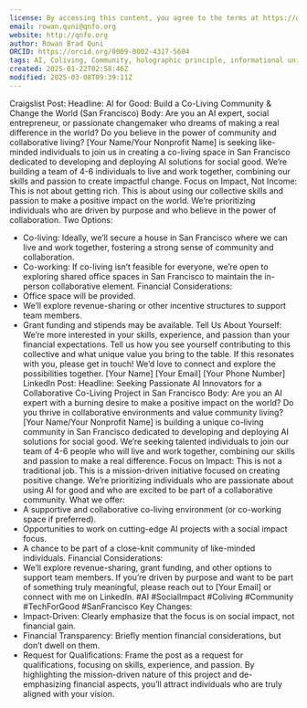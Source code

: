 ```yaml
---
license: By accessing this content, you agree to the terms at https://qnfo.org/LICENSE
email: rowan.quni@qnfo.org
website: http://qnfo.org
author: Rowan Brad Quni
ORCID: https://orcid.org/0009-0002-4317-5604
tags: AI, Coliving, Community, holographic principle, informational universe, IUH, QNFO, quantum, SanFrancisco, SocialImpact, TechForGood
created: 2025-01-22T02:58:46Z
modified: 2025-03-08T09:39:11Z
---
```


Craigslist Post:
Headline: AI for Good: Build a Co-Living Community & Change the World (San Francisco)
Body:
Are you an AI expert, social entrepreneur, or passionate changemaker who dreams of making a real difference in the world? Do you believe in the power of community and collaborative living?
[Your Name/Your Nonprofit Name] is seeking like-minded individuals to join us in creating a co-living space in San Francisco dedicated to developing and deploying AI solutions for social good. We’re building a team of 4-6 individuals to live and work together, combining our skills and passion to create impactful change.
Focus on Impact, Not Income:
This is not about getting rich. This is about using our collective skills and passion to make a positive impact on the world. We’re prioritizing individuals who are driven by purpose and who believe in the power of collaboration.
Two Options:
 - Co-living: Ideally, we’ll secure a house in San Francisco where we can live and work together, fostering a strong sense of community and collaboration.
 - Co-working: If co-living isn’t feasible for everyone, we’re open to exploring shared office spaces in San Francisco to maintain the in-person collaborative element.
Financial Considerations:
 - Office space will be provided.
 - We’ll explore revenue-sharing or other incentive structures to support team members.
 - Grant funding and stipends may be available.
Tell Us About Yourself:
We’re more interested in your skills, experience, and passion than your financial expectations. Tell us how you see yourself contributing to this collective and what unique value you bring to the table.
If this resonates with you, please get in touch! We’d love to connect and explore the possibilities together.
[Your Name]
[Your Email]
[Your Phone Number]
LinkedIn Post:
Headline: Seeking Passionate AI Innovators for a Collaborative Co-Living Project in San Francisco
Body:
Are you an AI expert with a burning desire to make a positive impact on the world? Do you thrive in collaborative environments and value community living?
[Your Name/Your Nonprofit Name] is building a unique co-living community in San Francisco dedicated to developing and deploying AI solutions for social good. We’re seeking talented individuals to join our team of 4-6 people who will live and work together, combining our skills and passion to make a real difference.
Focus on Impact:
This is not a traditional job. This is a mission-driven initiative focused on creating positive change. We’re prioritizing individuals who are passionate about using AI for good and who are excited to be part of a collaborative community.
What we offer:
 - A supportive and collaborative co-living environment (or co-working space if preferred).
 - Opportunities to work on cutting-edge AI projects with a social impact focus.
 - A chance to be part of a close-knit community of like-minded individuals.
Financial Considerations:
 - We’ll explore revenue-sharing, grant funding, and other options to support team members.
If you’re driven by purpose and want to be part of something truly meaningful, please reach out to [Your Email] or connect with me on LinkedIn.
#AI #SocialImpact #Coliving #Community #TechForGood #SanFrancisco
Key Changes:
 - Impact-Driven: Clearly emphasize that the focus is on social impact, not financial gain.
 - Financial Transparency: Briefly mention financial considerations, but don’t dwell on them.
 - Request for Qualifications: Frame the post as a request for qualifications, focusing on skills, experience, and passion.
By highlighting the mission-driven nature of this project and de-emphasizing financial aspects, you’ll attract individuals who are truly aligned with your vision.
